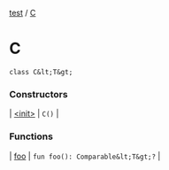 [test](test/index) / [C](test/-c/index)


# C

`class C&lt;T&gt;`



### Constructors


| [&lt;init&gt;](test/-c/-init-) | `C()` |


### Functions


| [foo](test/-c/foo) | `fun foo(): Comparable&lt;T&gt;?` |

